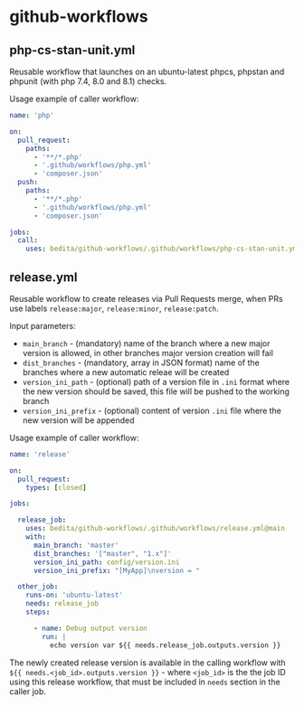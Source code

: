 # github-workflows

## php-cs-stan-unit.yml

Reusable workflow that launches on an ubuntu-latest phpcs, phpstan and phpunit (with php 7.4, 8.0 and 8.1) checks.

Usage example of caller workflow:

```yaml
name: 'php'

on:
  pull_request:
    paths:
      - '**/*.php'
      - '.github/workflows/php.yml'
      - 'composer.json'
  push:
    paths:
      - '**/*.php'
      - '.github/workflows/php.yml'
      - 'composer.json'

jobs:
  call:
    uses: bedita/github-workflows/.github/workflows/php-cs-stan-unit.yml@main
```

## release.yml

Reusable workflow to create releases via Pull Requests merge, when PRs use labels `release:major`, `release:minor`, `release:patch`.

Input parameters:

* `main_branch` - (mandatory) name of the branch where a new major version is allowed, in other branches major version creation will fail
* `dist_branches` - (mandatory, array in JSON format) name of the branches where a new automatic releae will be created
* `version_ini_path` - (optional) path of a version file in `.ini` format where the new version should be saved, this file will be pushed to the working branch
* `version_ini_prefix` - (optional) content of version `.ini` file where the new version will be appended

Usage example of caller workflow:

```yaml
name: 'release'

on:
  pull_request:
    types: [closed]

jobs:

  release_job:
    uses: bedita/github-workflows/.github/workflows/release.yml@main
    with:
      main_branch: 'master'
      dist_branches: '["master", "1.x"]'
      version_ini_path: config/version.ini
      version_ini_prefix: "[MyApp]\nversion = "

  other_job:
    runs-on: 'ubuntu-latest'
    needs: release_job
    steps:

      - name: Debug output version
        run: |
          echo version var ${{ needs.release_job.outputs.version }}
```

The newly created release version is available in the calling workflow with `${{ needs.<job_id>.outputs.version }}` - where `<job_id>` is the the job ID using this release workflow, that must be included in `needs` section in the caller job.
